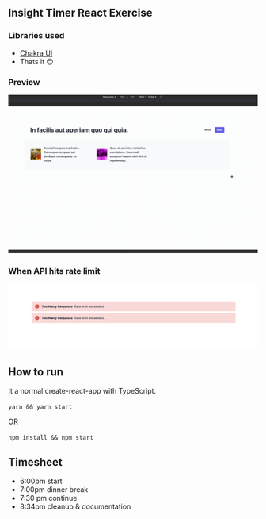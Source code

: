 ## Insight Timer React Exercise

### Libraries used

- [Chakra UI](https://chakra-ui.com/)
- Thats it 😊

### Preview

![Preview](./public/Preview.gif)

### When API hits rate limit

![Error](./public/Error.png)

## How to run

It a normal create-react-app with TypeScript.

`yarn && yarn start`

OR

`npm install && npm start`

## Timesheet

- 6:00pm start
- 7:00pm dinner break
- 7:30 pm continue
- 8:34pm cleanup & documentation
